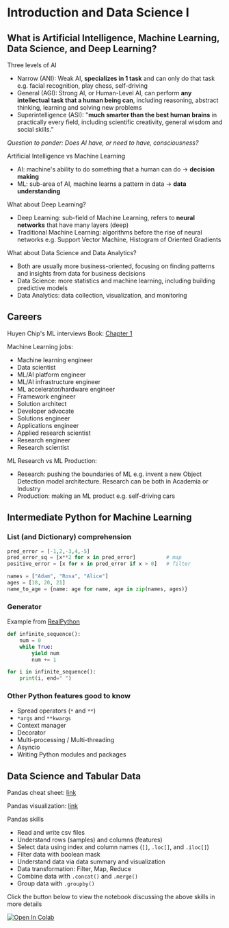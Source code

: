 # Introduction and Data Science I

## What is Artificial Intelligence, Machine Learning, Data Science, and Deep Learning?

Three levels of AI

- Narrow (ANI): Weak AI, **specializes in 1 task** and can only do that task e.g. facial recognition, play chess, self-driving
- General (AGI): Strong AI, or Human-Level AI, can perform **any intellectual task that a human being can**, including reasoning, abstract thinking, learning and solving new problems 
- Superintelligence (ASI): "**much smarter than the best human brains** in practically every field, including scientific creativity, general wisdom and social skills.”

*Question to ponder: Does AI have, or need to have, consciousness?*

Artificial Intelligence vs Machine Learning

- AI: machine's ability to do something that a human can do → **decision making**
- ML: sub-area of AI, machine learns a pattern in data → **data understanding**

What about Deep Learning?

-  Deep Learning: sub-field of Machine Learning, refers to **neural networks** that have many layers (deep)
- Traditional Machine Learning: algorithms before the rise of neural networks e.g. Support Vector Machine, Histogram of Oriented Gradients

What about Data Science and Data Analytics?

- Both are usually more business-oriented, focusing on finding patterns and insights from data for business decisions
- Data Science: more statistics and machine learning, including building predictive models
- Data Analytics: data collection, visualization, and monitoring

## Careers

Huyen Chip's ML interviews Book: [Chapter 1](https://huyenchip.com/ml-interviews-book/contents/chapter-1.-ml-jobs.html)

Machine Learning jobs:

- Machine learning engineer
- Data scientist
- ML/AI platform engineer
- ML/AI infrastructure engineer
- ML accelerator/hardware engineer
- Framework engineer
- Solution architect
- Developer advocate
- Solutions engineer
- Applications engineer
- Applied research scientist
- Research engineer
- Research scientist

ML Research vs ML Production:

- Research: pushing the boundaries of ML e.g. invent a new Object Detection model architecture. Research can be both in Academia or Industry
- Production: making an ML product e.g. self-driving cars

## Intermediate Python for Machine Learning

### List (and Dictionary) comprehension

```python
pred_error = [-1,2,-3,4,-5]
pred_error_sq = [x**2 for x in pred_error]          # map
positive_error = [x for x in pred_error if x > 0]   # filter

names = ["Adam", "Rosa", "Alice"]
ages = [18, 20, 21]
name_to_age = {name: age for name, age in zip(names, ages)}
```

### Generator

Example from [RealPython](https://realpython.com/introduction-to-python-generators/)

```python
def infinite_sequence():
    num = 0
    while True:
        yield num
        num += 1

for i in infinite_sequence():
    print(i, end=" ")
```

### Other Python features good to know

- Spread operators (`*` and `**`)
- `*args` and `**kwargs`
- Context manager
- Decorator
- Multi-processing / Multi-threading
- Asyncio
- Writing Python modules and packages

## Data Science and Tabular Data

Pandas cheat sheet: [link](https://pandas.pydata.org/Pandas_Cheat_Sheet.pdf)

Pandas visualization: [link](https://pandas.pydata.org/pandas-docs/stable/user_guide/visualization.html)

Pandas skills

- Read and write csv files
- Understand rows (samples) and columns (features)
- Select data using index and column names (`[]`, `.loc[]`, and `.iloc[]`)
- Filter data with boolean mask
- Understand data via data summary and visualization
- Data transformation: Filter, Map, Reduce
- Combine data with `.concat()` and `.merge()`
- Group data with `.groupby()`

Click the button below to view the notebook discussing the above skills in more details

[![Open In Colab](https://colab.research.google.com/assets/colab-badge.svg)](https://colab.research.google.com/github/MLDA-NTU/ml-training-programme-2021-22/blob/main/Week%203/%5BSCL_2020%5D_Marketing_Analytics.ipynb)
